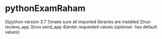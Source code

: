 # pythonExamRaham
0)python version 3.7
1)make sure all imported libraries are installed
2)run recieve_app
3)run send_app
4)enter requested values (optional- has default values)
